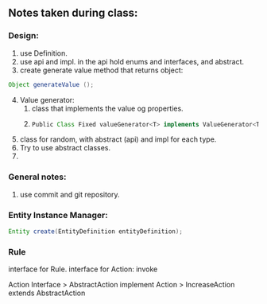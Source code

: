 ## Notes taken during class:

### Design:
1. use Definition. 
2. use api and impl. in the api hold enums and interfaces, and abstract.
3. create generate value method that returns object:
```` java
Object generateValue ();
````
4. Value generator:
   1. class that implements the value og properties.
   2. ````java
      Public Class Fixed valueGenerator<T> implements ValueGenerator<T> {}
      ````
  3. class for random, with abstract (api) and impl for each type.
4. Try to use abstract classes.
5. 
### General notes:
1. use commit and git repository.

### Entity Instance Manager:

```java
Entity create(EntityDefinition entityDefinition);
```

### Rule
interface for Rule.
interface for Action: invoke

Action Interface > AbstractAction implement Action > IncreaseAction extends AbstractAction



